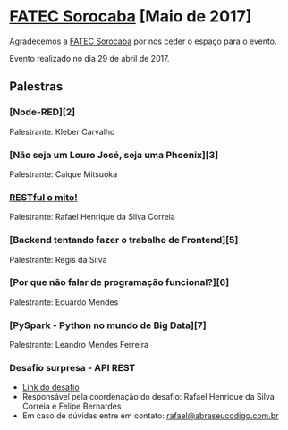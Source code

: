 # [FATEC Sorocaba][0] [Maio de 2017]

Agradecemos a [FATEC Sorocaba][1] por nos ceder o espaço para o evento.

Evento realizado no dia 29 de abril de 2017.

## Palestras

### [Node-RED][2] 

Palestrante: Kleber Carvalho

### [Não seja um Louro José, seja uma Phoenix][3]

Palestrante: Caique Mitsuoka

### [RESTful o mito!][4]

Palestrante: Rafael Henrique da Silva Correia

### [Backend tentando fazer o trabalho de Frontend][5]

Palestrante: Regis da Silva

### [Por que não falar de programação funcional?][6]

Palestrante: Eduardo Mendes

### [PySpark - Python no mundo de Big Data][7]

Palestrante: Leandro Mendes Ferreira

### Desafio surpresa - API REST

- [Link do desafio][8]
- Responsável pela coordenação do desafio: Rafael Henrique da Silva Correia e Felipe Bernardes
- Em caso de dúvidas entre em contato: rafael@abraseucodigo.com.br

[0]: https://www.meetup.com/pt-BR/Grupy-SP/events/239145587
[1]: http://www.fatecsorocaba.edu.br/
[4]: https://speakerdeck.com/rafaelhenrique/restfull-o-mito
[8]: https://gist.github.com/rafaelhenrique/2473514b994cfe52c2d62b4f29271fbb

